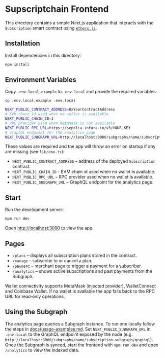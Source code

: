 # Supscriptchain Frontend

This directory contains a simple Next.js application that interacts with the
`Subscription` smart contract using [`ethers.js`](https://docs.ethers.org/).

## Installation

Install dependencies in this directory:

```bash
npm install
```

## Environment Variables

Copy `.env.local.example` to `.env.local` and provide the required variables:

```bash
cp .env.local.example .env.local

NEXT_PUBLIC_CONTRACT_ADDRESS=0xYourContractAddress
# EVM chain id used when no wallet is available
NEXT_PUBLIC_CHAIN_ID=1
# RPC provider used when MetaMask is not available
NEXT_PUBLIC_RPC_URL=https://sepolia.infura.io/v3/YOUR_KEY
# GraphQL endpoint for the analytics page
NEXT_PUBLIC_SUBGRAPH_URL=http://localhost:8000/subgraphs/name/subscription-subgraph/graphql
```

These values are required and the app will throw an error on startup if any are missing (see `lib/env.ts`):

- `NEXT_PUBLIC_CONTRACT_ADDRESS` – address of the deployed `Subscription` contract.
- `NEXT_PUBLIC_CHAIN_ID` – EVM chain id used when no wallet is available.
- `NEXT_PUBLIC_RPC_URL` – RPC provider used when no wallet is available.
- `NEXT_PUBLIC_SUBGRAPH_URL` – GraphQL endpoint for the analytics page.

## Start

Run the development server:

```bash
npm run dev
```

Open [http://localhost:3000](http://localhost:3000) to view the app.

## Pages

- `/plans` – displays all subscription plans stored in the contract.
- `/manage` – subscribe to or cancel a plan.
- `/payment` – merchant page to trigger a payment for a subscriber.
- `/analytics` – shows active subscriptions and past payments from the Subgraph.

Wallet connectivity supports MetaMask (injected provider), WalletConnect and
Coinbase Wallet. If no wallet is available the app falls back to the RPC URL for
read‑only operations.

## Using the Subgraph

The analytics page queries a Subgraph instance. To run one locally follow the
steps in [docs/usage-examples.md](../docs/usage-examples.md#running-the-subgraph-locally).
Set `NEXT_PUBLIC_SUBGRAPH_URL` in `.env.local` to the GraphQL endpoint exposed
by the node (e.g. `http://localhost:8000/subgraphs/name/subscription-subgraph/graphql`).
Once the Subgraph is synced, start the frontend with `npm run dev` and open
`/analytics` to view the indexed data.

